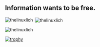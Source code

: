 ## Information wants to be free.

<p><img align="left" src="https://github-readme-stats.vercel.app/api/top-langs?username=thelinuxlich&show_icons=true&locale=en&layout=compact" alt="thelinuxlich" /></p>

<p>&nbsp;<img align="center" src="https://github-readme-stats.vercel.app/api?username=thelinuxlich&count_private=true&show_icons=true&locale=en" alt="thelinuxlich" /></p>

<p><img align="center" src="https://github-readme-streak-stats.herokuapp.com/?user=thelinuxlich&" alt="thelinuxlich" /></p>

[![trophy](https://github-profile-trophy.vercel.app/?username=thelinuxlich&theme=dracula)](https://github.com/ryo-ma/github-profile-trophy)
